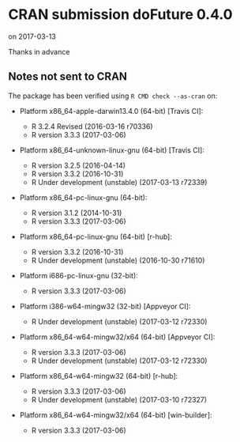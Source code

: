 # CRAN submission doFuture 0.4.0

on 2017-03-13

Thanks in advance


## Notes not sent to CRAN

The package has been verified using `R CMD check --as-cran` on:

* Platform x86_64-apple-darwin13.4.0 (64-bit) [Travis CI]:
  - R 3.2.4 Revised (2016-03-16 r70336)
  - R version 3.3.3 (2017-03-06)
  
* Platform x86_64-unknown-linux-gnu (64-bit) [Travis CI]:
  - R version 3.2.5 (2016-04-14)
  - R version 3.3.2 (2016-10-31)
  - R Under development (unstable) (2017-03-13 r72339)

* Platform x86_64-pc-linux-gnu (64-bit):
  - R version 3.1.2 (2014-10-31)
  - R version 3.3.3 (2017-03-06)

* Platform x86_64-pc-linux-gnu (64-bit) [r-hub]:
  - R version 3.3.2 (2016-10-31)
  - R Under development (unstable) (2016-10-30 r71610)

* Platform i686-pc-linux-gnu (32-bit):
  - R version 3.3.3 (2017-03-06)

* Platform i386-w64-mingw32 (32-bit) [Appveyor CI]:
  - R Under development (unstable) (2017-03-12 r72330)

* Platform x86_64-w64-mingw32/x64 (64-bit) [Appveyor CI]:
  - R version 3.3.3 (2017-03-06)
  - R Under development (unstable) (2017-03-12 r72330)

* Platform x86_64-w64-mingw32 (64-bit) [r-hub]:
  - R version 3.3.3 (2017-03-06)
  - R Under development (unstable) (2017-03-10 r72327)

* Platform x86_64-w64-mingw32/x64 (64-bit) [win-builder]:
  - R version 3.3.3 (2017-03-06)

